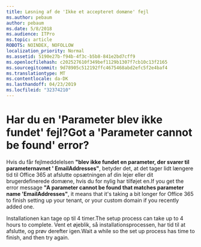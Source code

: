 ```yaml
---
title: Løsning af de 'Ikke et accepteret domæne' fejl
ms.author: pebaum
author: pebaum
ms.date: 5/8/2018
ms.audience: ITPro
ms.topic: article
ROBOTS: NOINDEX, NOFOLLOW
localization_priority: Normal
ms.assetid: 5190e27b-f94b-4f3c-b5b8-841e2bd7cff9
ms.openlocfilehash: c202527610f349bef1129b1307f7cb10c13f2165
ms.sourcegitcommit: 9d78905c512192ffc4675468abd2efc5f2e4baf4
ms.translationtype: MT
ms.contentlocale: da-DK
ms.lasthandoff: 04/23/2019
ms.locfileid: "32374210"
---
```

# <a name="got-a-parameter-cannot-be-found-error"></a><span data-ttu-id="ba947-102">Har du en 'Parameter blev ikke fundet' fejl?</span><span class="sxs-lookup"><span data-stu-id="ba947-102">Got a 'Parameter cannot be found' error?</span></span>

<span data-ttu-id="ba947-103">Hvis du får fejlmeddelelsen **"blev ikke fundet en parameter, der svarer til parameternavnet ' EmailAddresses"**, betyder det, at det tager lidt længere tid til Office 365 at afslutte opsætningen af din lejer eller dit brugerdefinerede domæne, hvis du for nylig har tilføjet en.</span><span class="sxs-lookup"><span data-stu-id="ba947-103">If you get the error message **"A parameter cannot be found that matches parameter name 'EmailAddresses"**, it means that it's taking a bit longer for Office 365 to finish setting up your tenant, or your custom domain if you recently added one.</span></span> 
  
<span data-ttu-id="ba947-104">Installationen kan tage op til 4 timer.</span><span class="sxs-lookup"><span data-stu-id="ba947-104">The setup process can take up to 4 hours to complete.</span></span> <span data-ttu-id="ba947-105">Vent et øjeblik, så installationsprocessen, har tid til at afslutte, og prøv derefter igen.</span><span class="sxs-lookup"><span data-stu-id="ba947-105">Wait a while so the set up process has time to finish, and then try again.</span></span>
  

